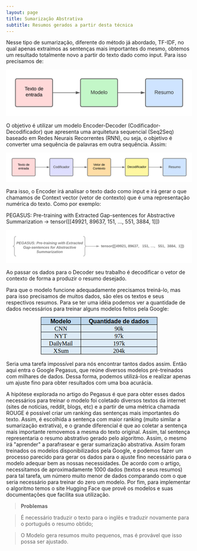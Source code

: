 ```yaml
---
layout: page
title: Sumarização Abstrativa
subtitle: Resumos gerados a partir desta técnica
---
```


Nesse tipo de sumarização, diferente do método já abordado, TF-IDF, no qual apenas extraímos as sentenças mais importantes do mesmo, obtemos um resultado totalmente novo a partir do texto dado como input. Para isso precisamos de: 

![Diagrama 01](/assets/img/diagrama01.png)

O objetivo é utilizar um modelo Encoder-Decoder (Codificador-Decodificador) que apresenta uma arquitetura sequencial (Seq2Seq) baseado em Redes Neurais Recorrentes (RNN), ou seja, o objetivo é converter uma sequência de palavras em outra sequência. Assim:

![Diagrama 02](/assets/img/diagrama02.png)

Para isso, o Encoder irá analisar o texto dado como input e irá gerar o que chamamos de Context vector (vetor de contexto) que é uma representação numérica do texto. Como por exemplo:

PEGASUS: Pre-training with Extracted Gap-sentences for Abstractive Summarization ->
tensor([[49921, 89637,   151, …,   551,  3884,  1]])

![Diagrama 03](/assets/img/diagrama03.png)

Ao passar os dados para o Decoder seu trabalho é decodificar o vetor de contexto de forma a produzir o resumo desejado.

Para que o modelo funcione adequadamente precisamos treiná-lo, mas para isso precisamos de muitos dados, são eles os textos e seus respectivos resumos. Para se ter uma idéia podemos ver a quantidade de dados necessários para treinar alguns modelos feitos pela Google:

<p align="center">
  <img src="https://raw.githubusercontent.com/0xdferraz/Saense-PLN/gh-pages/assets/img/diagrama04.png">
</p>

Seria uma tarefa impossível para nós encontrar tantos dados assim. Então aqui entra o Google Pegasus, que reúne diversos modelos pré-treinados com milhares de dados. Dessa forma, podemos utilizá-los e realizar apenas um ajuste fino para obter resultados com uma boa acurácia.
 
A hipótese explorada no artigo do Pegasus é que para obter esses dados necessários para treinar o modelo foi coletado diversos textos da internet (sites de notícias, reddit, blogs, etc) e a partir de uma métrica chamada ROUGE é possível criar um ranking das sentenças mais importantes do texto. Assim, é escolhida a sentença com maior ranking (muito similar a sumarização extrativa), e o grande diferencial é que ao coletar a sentença mais importante removemos a mesma do texto original. Assim, tal sentença representaria o resumo abstrativo gerado pelo algoritmo. Assim, o mesmo irá "aprender" a parafrasear e gerar sumarização abstrativa. Assim foram treinados os modelos disponibilizados pela Google, e podemos fazer um processo parecido para gerar os dados para o ajuste fino necessário para o modelo adequar bem as nossas necessidades. De acordo com o artigo, necessitamos de aproximadamente 1000 dados (textos e seus resumos) para tal tarefa, um número muito menor de dados comparando com o que seria necessário para treinar do zero um modelo.
Por fim, para implementar o algoritmo temos o site Hugging Face que provê os modelos e suas documentações que facilita sua utilização.

> **Problemas**

> É necessário traduzir o texto para o inglês e traduzir novamente para o português o resumo obtido;

> O Modelo gera resumos muito pequenos, mas é provável que isso possa ser ajustado.
